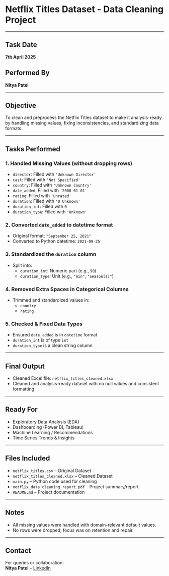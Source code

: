 # Netflix Titles Dataset - Data Cleaning Project

---

## Task Date
**7th April 2025**

## Performed By
**Nitya Patel**

---

## Objective
To clean and preprocess the Netflix Titles dataset to make it analysis-ready by handling missing values, fixing inconsistencies, and standardizing data formats.

---

## Tasks Performed

### 1. **Handled Missing Values** (without dropping rows)
- `director`: Filled with `'Unknown Director'`
- `cast`: Filled with `'Not Specified'`
- `country`: Filled with `'Unknown Country'`
- `date_added`: Filled with `'2000-01-01'`
- `rating`: Filled with `'Unrated'`
- `duration`: Filled with `'0 Unknown'`
- `duration_int`: Filled with `0`
- `duration_type`: Filled with `'Unknown'`

### 2. **Converted `date_added` to datetime format**
- Original format: `"September 25, 2021"`
- Converted to Python datetime: `2021-09-25`

### 3. **Standardized the `duration` column**
- Split into:
  - `duration_int`: Numeric part (e.g., `90`)
  - `duration_type`: Unit (e.g., `"min"`, `"Season(s)"`)

### 4. **Removed Extra Spaces in Categorical Columns**
- Trimmed and standardized values in:
  - `country`
  - `rating`

### 5. **Checked & Fixed Data Types**
- Ensured `date_added` is in `datetime` format
- `duration_int` is of type `int`
- `duration_type` is a clean string column

---

## Final Output
- Cleaned Excel file: `netflix_titles_cleaned.xlsx`
- Cleaned and analysis-ready dataset with no null values and consistent formatting

---

##  Ready For
- Exploratory Data Analysis (EDA)
- Dashboarding (Power BI, Tableau)
- Machine Learning / Recommendations
- Time Series Trends & Insights

---

##  Files Included
- `netflix_titles.csv` – Original Dataset
- `netflix_titles_cleaned.xlsx` – Cleaned Dataset
- `main.py` – Python code used for cleaning
- `netflix_data_cleaning_report.pdf` – Project summary/report
- `README.md` – Project documentation

---

##  Notes
- All missing values were handled with domain-relevant default values.
- No rows were dropped; focus was on retention and repair.

---

##  Contact
For queries or collaboration:  
**Nitya Patel** – [LinkedIn](https://www.linkedin.com/)


